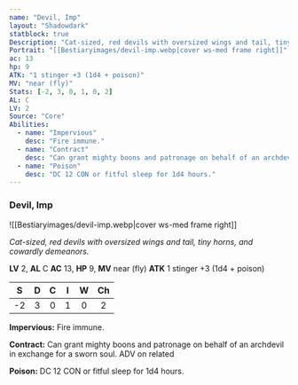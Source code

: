 ```yaml
---
name: "Devil, Imp"
layout: "Shadowdark"
statblock: true
Description: "Cat-sized, red devils with oversized wings and tail, tiny horns, and cowardly demeanors."
Portrait: "[[Bestiaryimages/devil-imp.webp|cover ws-med frame right]]"
ac: 13
hp: 9
ATK: "1 stinger +3 (1d4 + poison)"
MV: "near (fly)"
Stats: [-2, 3, 0, 1, 0, 2]
AL: C
LV: 2
Source: "Core"
Abilities:
  - name: "Impervious"
    desc: "Fire immune."
  - name: "Contract"
    desc: "Can grant mighty boons and patronage on behalf of an archdevil in exchange for a sworn soul. ADV on related"
  - name: "Poison"
    desc: "DC 12 CON or fitful sleep for 1d4 hours."
---
```


### Devil, Imp

![[Bestiaryimages/devil-imp.webp|cover ws-med frame right]]

_Cat-sized, red devils with oversized wings and tail, tiny horns, and cowardly demeanors._

**LV** 2, **AL** C
**AC** 13, **HP** 9, **MV** near (fly)
**ATK** 1 stinger +3 (1d4 + poison)

|  S  |  D  |  C  |  I  |  W  |  Ch  |
|:---:|:---:|:---:|:---:|:---:|:----:|
| -2 | 3 | 0 | 1 | 0 | 2 |

**Impervious:** Fire immune.

**Contract:** Can grant mighty boons and patronage on behalf of an archdevil in exchange for a sworn soul. ADV on related

**Poison:** DC 12 CON or fitful sleep for 1d4 hours.

